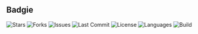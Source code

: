 ## Badgie

<!-- BADGIE TIME -->

![Stars](https://img.shields.io/github/stars/d2crashout/calc?style=social)
![Forks](https://img.shields.io/github/forks/d2crashout/calc?style=social)
![Issues](https://img.shields.io/github/issues/d2crashout/calc)
![Last Commit](https://img.shields.io/github/last-commit/d2crashout/calc)
![License](https://img.shields.io/github/license/d2crashout/calc)
![Languages](https://img.shields.io/github/languages/top/d2crashout/calc)
![Build](https://img.shields.io/github/actions/workflow/status/d2crashout/calc/.github/workflows/deploy.yml) <!-- Replace `ci.yml` with your actual workflow file -->



<!-- END BADGIE TIME -->
